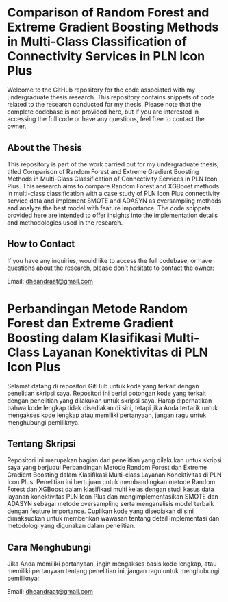 # Comparison of Random Forest and Extreme Gradient Boosting Methods in Multi-Class Classification of Connectivity Services in PLN Icon Plus
Welcome to the GitHub repository for the code associated with my undergraduate thesis research. This repository contains snippets of code related to the research conducted for my thesis. Please note that the complete codebase is not provided here, but if you are interested in accessing the full code or have any questions, feel free to contact the owner.

## About the Thesis
This repository is part of the work carried out for my undergraduate thesis, titled Comparison of Random Forest and Extreme Gradient Boosting Methods in Multi-Class Classification of Connectivity Services in PLN Icon Plus. This research aims to compare Random Forest and XGBoost methods in multi-class classification with a case study of PLN Icon Plus connectivity service data and implement SMOTE and ADASYN as oversampling methods and analyze the best model with feature importance. The code snippets provided here are intended to offer insights into the implementation details and methodologies used in the research.

## How to Contact
If you have any inquiries, would like to access the full codebase, or have questions about the research, please don't hesitate to contact the owner:

Email: dheandraat@gmail.com


# Perbandingan Metode Random Forest dan Extreme Gradient Boosting dalam Klasifikasi Multi-Class Layanan Konektivitas di PLN Icon Plus
Selamat datang di repositori GitHub untuk kode yang terkait dengan penelitian skripsi saya. Repositori ini berisi potongan kode yang terkait dengan penelitian yang dilakukan untuk skripsi saya. Harap diperhatikan bahwa kode lengkap tidak disediakan di sini, tetapi jika Anda tertarik untuk mengakses kode lengkap atau memiliki pertanyaan, jangan ragu untuk menghubungi pemiliknya.

## Tentang Skripsi
Repositori ini merupakan bagian dari penelitian yang dilakukan untuk skripsi saya yang berjudul Perbandingan Metode Random Forest dan Extreme Gradient Boosting dalam Klasifikasi Multi-class Layanan Konektivitas di PLN Icon Plus. Penelitian ini bertujuan untuk membandingkan metode Random Forest dan XGBoost dalam klasifikasi multi kelas dengan studi kasus data layanan konektivitas PLN Icon Plus dan mengimplementasikan SMOTE dan ADASYN sebagai metode oversampling serta menganalisis model terbaik dengan feature importance. Cuplikan kode yang disediakan di sini dimaksudkan untuk memberikan wawasan tentang detail implementasi dan metodologi yang digunakan dalam penelitian.

## Cara Menghubungi
Jika Anda memiliki pertanyaan, ingin mengakses basis kode lengkap, atau memiliki pertanyaan tentang penelitian ini, jangan ragu untuk menghubungi pemiliknya:

Email: dheandraat@gmail.com
